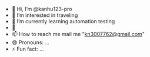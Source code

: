 - 👋 Hi, I’m @kanhu123-pro
- 👀 I’m interested in traveling
- 🌱 I’m currently learning automation testing
- 💞
- 📫 How to reach me mail me "kn3007762@gmail.com"
- 😄 Pronouns: ...
- ⚡ Fun fact: ...

<!---
kanhu123-pro/kanhu123-pro is a ✨ special ✨ repository because its `README.md` (this file) appears on your GitHub profile.
You can click the Preview link to take a look at your changes.
--->
